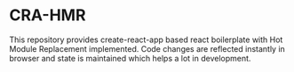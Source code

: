 # CRA-HMR

This repository provides create-react-app based react boilerplate with Hot Module Replacement implemented.
Code changes are reflected instantly in browser and state is maintained which helps a lot in development.

